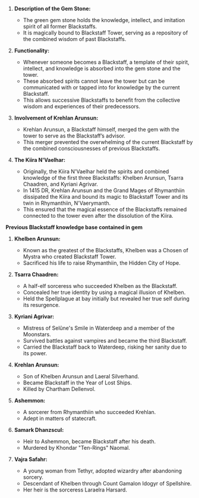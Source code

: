 1. **Description of the Gem Stone:**
   - The green gem stone holds the knowledge, intellect, and imitation spirit of all former Blackstaffs.
   - It is magically bound to Blackstaff Tower, serving as a repository of the combined wisdom of past Blackstaffs.

2. **Functionality:**
   - Whenever someone becomes a Blackstaff, a template of their spirit, intellect, and knowledge is absorbed into the gem stone and the tower.
   - These absorbed spirits cannot leave the tower but can be communicated with or tapped into for knowledge by the current Blackstaff.
   - This allows successive Blackstaffs to benefit from the collective wisdom and experiences of their predecessors.

3. **Involvement of Krehlan Arunsun:**
   - Krehlan Arunsun, a Blackstaff himself, merged the gem with the tower to serve as the Blackstaff’s advisor.
   - This merger prevented the overwhelming of the current Blackstaff by the combined consciousnesses of previous Blackstaffs.

4. **The Kiira N'Vaelhar:**
   - Originally, the Kiira N'Vaelhar held the spirits and combined knowledge of the first three Blackstaffs: Khelben Arunsun, Tsarra Chaadren, and Kyriani Agrivar.
   - In 1415 DR, Krehlan Arunsun and the Grand Mages of Rhymanthiin dissipated the Kiira and bound its magic to Blackstaff Tower and its twin in Rhymanthiin, N'Vaerymanth.
   - This ensured that the magical essence of the Blackstaffs remained connected to the tower even after the dissolution of the Kiira.

**Previous Blackstaff knowledge base contained in gem**
1. **Khelben Arunsun:**
   - Known as the greatest of the Blackstaffs, Khelben was a Chosen of Mystra who created Blackstaff Tower.
   - Sacrificed his life to raise Rhymanthiin, the Hidden City of Hope.
   
2. **Tsarra Chaadren:**
   - A half-elf sorceress who succeeded Khelben as the Blackstaff.
   - Concealed her true identity by using a magical illusion of Khelben.
   - Held the Spellplague at bay initially but revealed her true self during its resurgence.
   
3. **Kyriani Agrivar:**
   - Mistress of Selûne's Smile in Waterdeep and a member of the Moonstars.
   - Survived battles against vampires and became the third Blackstaff.
   - Carried the Blackstaff back to Waterdeep, risking her sanity due to its power.
   
4. **Krehlan Arunsun:**
   - Son of Khelben Arunsun and Laeral Silverhand.
   - Became Blackstaff in the Year of Lost Ships.
   - Killed by Chartham Dellenvol.
   
5. **Ashemmon:**
   - A sorcerer from Rhymanthiin who succeeded Krehlan.
   - Adept in matters of statecraft.
   
6. **Samark Dhanzscul:**
   - Heir to Ashemmon, became Blackstaff after his death.
   - Murdered by Khondar "Ten-Rings" Naomal.
   
7. **Vajra Safahr:**
   - A young woman from Tethyr, adopted wizardry after abandoning sorcery.
   - Descendant of Khelben through Count Gamalon Idogyr of Spellshire.
   - Her heir is the sorceress Laraelra Harsard.